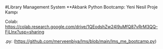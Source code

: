 #Library Management System 
**Akbank Python Bootcamp: Yeni Nesil Proje Kampı <br/>

Colab: https://colab.research.google.com/drive/1QEodshZw24l9uMfQ87vRrM3QQ-FjLlnx?usp=sharing <br/>

.py: (https://github.com/merveenbiya/lms/blob/main/lms_me_bootcamp.py)
